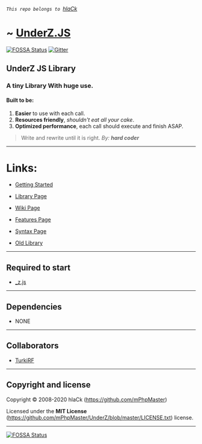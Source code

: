 *`This repo belongs to `[hlaCk](https://github.com/hlaCk)*
# ~ [UnderZ.JS](https://github.com/mPhpMaster/_UnderZ/blob/master/_z.js)

[![FOSSA Status](https://app.fossa.io/api/projects/git%2Bgithub.com%2FmPhpMaster%2F_UnderZ.svg?type=shield)](https://app.fossa.io/projects/git%2Bgithub.com%2FmPhpMaster%2F_UnderZ?ref=badge_shield)
[![Gitter](https://badges.gitter.im/mPhpMaster/community.svg)](https://gitter.im/mPhpMaster/community?utm_source=badge&utm_medium=badge&utm_campaign=pr-badge)

## UnderZ JS Library
### A tiny Library With huge use.
#### Built to be:
1. **Easier** to use with each call.
2. **Resources friendly**, _shouldn't eat all your cake_.
3. **Optimized performance**, each call should execute and finish ASAP.

> Write and rewrite until it is right. _By: **hard coder**_


***


# Links:

* [Getting Started](http://hlack.xyz/UnderZ/Getting_Started) 

* [Library Page](https://github.com/mPhpMaster/UnderZ) 

* [Wiki Page](http://hlack.xyz/UnderZ/)

* [Features Page](http://hlack.xyz/UnderZ/Features)

* [Syntax Page](http://hlack.xyz/UnderZ/Syntax)

* [Old Library](https://github.com/hlaCk/UnderZ) 


***


## Required to start
* [_z.js](https://github.com/mPhpMaster/_UnderZ/blob/master/_z.js) 


***


## Dependencies
* NONE


***


## Collaborators

* [TurkiRF](https://github.com/BlackEagleSA)


***


## Copyright and license

Copyright © 2008-2020 hlaCk (https://github.com/mPhpMaster)

Licensed under the **MIT License** (https://github.com/mPhpMaster/UnderZ/blob/master/LICENSE.txt) license.

***

[![FOSSA Status](https://app.fossa.io/api/projects/git%2Bgithub.com%2FmPhpMaster%2F_UnderZ.svg?type=large)](https://app.fossa.io/projects/git%2Bgithub.com%2FmPhpMaster%2F_UnderZ?ref=badge_large)
